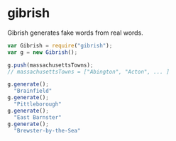 # gibrish

Gibrish generates fake words from real words.

```javascript
var Gibrish = require("gibrish");
var g = new Gibrish();

g.push(massachusettsTowns);
// massachusettsTowns = ["Abington", "Acton", ... ]

g.generate();
  "Brainfield"
g.generate();
  "Pittleborough"
g.generate();
  "East Barnster"
g.generate();
  "Brewster-by-the-Sea"
```
